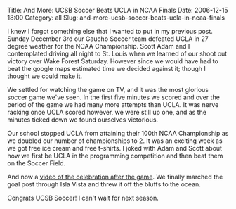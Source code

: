 Title: And More: UCSB Soccer Beats UCLA in NCAA Finals
Date: 2006-12-15 18:00
Category: all
Slug: and-more-ucsb-soccer-beats-ucla-in-ncaa-finals

I knew I forgot something else that I wanted to put in my previous post.
Sunday December 3rd our Gaucho Soccer team defeated UCLA in 27 degree
weather for the NCAA Championship. Scott Adam and I contemplated driving
all night to St. Louis when we learned of our shoot out victory over
Wake Forest Saturday. However since we would have had to beat the google
maps estimated time we decided against it; though I thought we could
make it.

We settled for watching the game on TV, and it was the most glorious
soccer game we've seen. In the first five minutes we scored and over the
period of the game we had many more attempts than UCLA. It was nerve
racking once UCLA scored however, we were still up one, and as the
minutes ticked down we found ourselves victorious.

Our school stopped UCLA from attaining their 100th NCAA Championship as
we doubled our number of championships to 2. It was an exciting week as
we got free ice cream and free t-shirts. I joked with Adam and Scott
about how we first be UCLA in the programming competition and then beat
them on the Soccer Field.

And now a [video of the celebration after the game][]. We finally
marched the goal post through Isla Vista and threw it off the bluffs to
the ocean.

Congrats UCSB Soccer! I can't wait for next season.

  [video of the celebration after the game]: http://www.collegehumor.com/video:1729060
